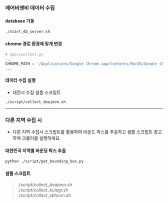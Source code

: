 ### 에어비앤비 데이터 수집

#### database 기동
```bash
./start_db_server.sh
```

#### chrome 경로 환경에 맞게 변경
```python
# app/constant.py
...
CHROME_PATH = '/Applications/Google Chrome.app/Contents/MacOS/Google Chrome'
...
```

#### 데이터 수집 실행
- 대전시 수집 샘플 스크립트
```
./script/collect_deajeon.sh
```


<hr>

### 다른 지역 수집 시
- 다른 지역 수집시 스크립트를 활용하여 바운드 박스를 추출하고 샘플 스크립트 참고하여 크롤러를 실행하세요.

#### 대한민국 지역별 바운딩 박스 추출
```bash
python ./script/get_bounding_box.py
```

#### 샘플 스크립트 
> ./script/collect_deajeon.sh <br>
> ./script/collect_kulsgr.sh <br>
> ./script/collect_sbhcon.sh <br>